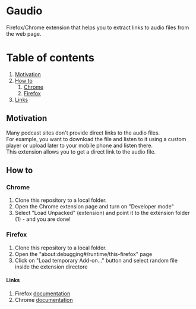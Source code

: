 # Gaudio

Firefox/Chrome extension that helps you to extract links to audio files from the web page.

# Table of contents
1. [Motivation](#motivation)
2. [How to](#how-to)
    1. [Chrome](#chrome)
    2. [Firefox](#firefox)
3. [Links](#links)


## Motivation
Many podcast sites don't provide direct links to the audio files.  
For example, you want to download the file and listen to it using a custom player or upload later to your mobile phone and listen there.  
This extension allows you to get a direct link to the audio file.

## How to

### Chrome
1. Clone this repository to a local folder.
2. Open the Chrome extension page and turn on "Developer mode"
3. Select "Load Unpacked" (extension) and point it to the extension folder (1) - and you are done!

### Firefox
1. Clone this repository to a local folder.
2. Open the "about:debugging#/runtime/this-firefox" page
3. Click on "Load temporary Add-on..." button and select random file inside the extension directore
 

#### Links
1. Firefox [documentation](https://developer.mozilla.org/en-US/docs/Mozilla/Add-ons/WebExtensions/Your_first_WebExtension)
2. Chrome [documentation](https://developer.chrome.com/docs/extensions/)
